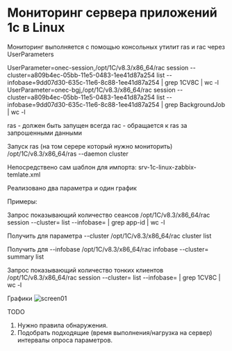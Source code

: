 # Мониторинг сервера приложений 1с в Linux

Мониторинг выполняется с помощью консольных утилит ras и rac через UserParameters

UserParameter=onec-session,/opt/1C/v8.3/x86_64/rac session --cluster=a809b4ec-05bb-11e5-0483-1ee41d87a254 list --infobase=9dd07d30-635c-11e6-8c88-1ee41d87a254 | grep 1CV8C | wc -l
UserParameter=onec-bgj,/opt/1C/v8.3/x86_64/rac session --cluster=a809b4ec-05bb-11e5-0483-1ee41d87a254 list --infobase=9dd07d30-635c-11e6-8c88-1ee41d87a254 | grep BackgroundJob | wc -l

ras - должен быть запущен всегда
rac - обращается к ras за запрошенными данными

Запуск ras (на том серере который нужно мониторить)
/opt/1C/v8.3/x86_64/ras --daemon cluster

Непосредствено сам шаблон для импорта: srv-1c-linux-zabbix-temlate.xml

Реализовано два параметра и один график


Примеры:

Запрос показывающий количество сеансов
/opt/1C/v8.3/x86_64/rac session --cluster=<uuid> list --infobase=<uuid> | grep app-id | wc -l


Получить <uuid> для параметра --cluster
/opt/1C/v8.3/x86_64/rac cluster list

Получить <uuid> для --infobase
/opt/1C/v8.3/x86_64/rac infobase --cluster=<uuid> summary list

Запрос показывающий количество тонких клиентов
/opt/1C/v8.3/x86_64/rac session --cluster=<uuid> list --infobase=<uuid> | grep 1CV8C | wc -l

Графики 
![screen01](https://github.com/bessonovevgen/srv-1c-linux-zabbix-template/images/screen-01.png)

TODO 
1. Нужно правила обнаружения.
2. Подобрать подходящие (время выполнения/нагрузка на сервер) интервалы опроса параметров.